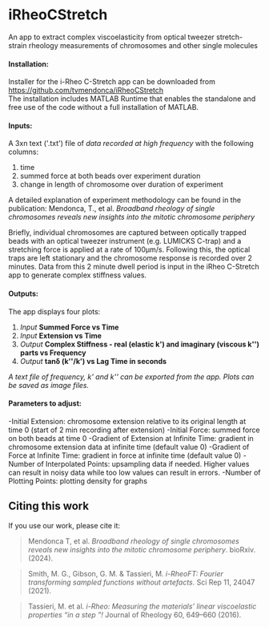 # iRheoCStretch
An app to extract complex viscoelasticity from optical tweezer stretch-strain rheology measurements of chromosomes and other single molecules


#### Installation:
Installer for the i-Rheo C-Stretch app can be downloaded from https://github.com/tvmendonca/iRheoCStretch  
The installation includes MATLAB Runtime that enables the standalone and free use of the code without a full installation of MATLAB.

#### Inputs:
A 3xn text ('.txt') file of *data recorded at high frequency*  with the following columns: 
1. time 
2. summed force at both beads over experiment duration 
3. change in length of chromosome over duration of experiment <br/>

A detailed explanation of experiment methodology can be found in the publication:
Mendonca, T., et al. *Broadband rheology of single chromosomes reveals new insights into the mitotic chromosome periphery*

Briefly, individual chromosomes are captured between optically trapped beads with an optical tweezer instrument (e.g. LUMICKS C-trap) and a stretching force is applied at a rate of 100μm/s. Following this, the optical traps are left stationary and the chromosome response is recorded over 2 minutes. Data from this 2 minute dwell period is input in the iRheo C-Stretch app to generate complex stiffness values.

#### Outputs:
The app displays four plots: 
1. *Input* **Summed Force vs Time** 
2. *Input* **Extension vs Time** 
3. *Output* **Complex Stiffness - real (elastic k') and imaginary (viscous k'') parts vs Frequency**
4. *Output* **tanδ  (k''/k') vs Lag Time in seconds**

*A text file of frequency, k' and k'' can be exported from the app. Plots can be saved as image files.*

#### Parameters to adjust:
-Initial Extension: chromosome extension relative to its original length at time 0 (start of 2 min recording after extension)
-Initial Force: summed force on both beads at time 0
-Gradient of Extension at Infinite Time: gradient in chromosome extension data at infinite time (default value 0)
-Gradient of Force at Infinite Time: gradient in force at infinite time (default value 0)
-Number of Interpolated Points: upsampling data if needed. Higher values can result in noisy data while too low values can result in errors.
-Number of Plotting Points: plotting density for graphs

## Citing this work
If you use our work, please cite it:

>Mendonca T, et al. *Broadband rheology of single chromosomes reveals new insights into the mitotic chromosome periphery*. bioRxiv. (2024).

>Smith, M. G., Gibson, G. M. & Tassieri, M. *i-RheoFT: Fourier transforming sampled functions without artefacts.* Sci Rep 11, 24047 (2021).

>Tassieri, M. et al. *i-Rheo: Measuring the materials’ linear viscoelastic properties “in a step ”!* Journal of Rheology 60, 649–660 (2016).
